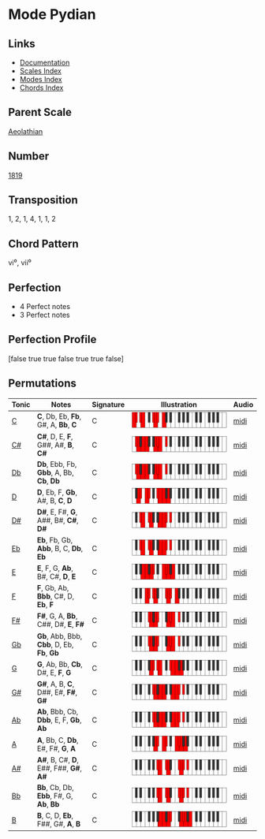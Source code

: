# Mode Pydian

## Links

- [Documentation](README.md)
- [Scales Index](Scales.md)
- [Modes Index](Modes.md)
- [Chords Index](Chords.md)

## Parent Scale

[Aeolathian](ScaleAeolathian.md)

## Number

[1819](https://ianring.com/musictheory/scales/1819)

## Transposition

1, 2, 1, 4, 1, 1, 2

## Chord Pattern

vi⁰, vii⁰

## Perfection

- 4 Perfect notes
- 3 Perfect notes

## Perfection Profile

[false true true false true true false]

## Permutations

| Tonic | Notes | Signature | Illustration | Audio |
|-------|-------|-----------|--------------|-------|
| [C](ModeCNaturalPydian.md) | **C**, Db, Eb, **Fb**, G#, A, **Bb**, **C** | C | ![CNaturalPydian](ModeCNaturalPydian.png) | [midi](https://github.com/edipermadi/music/blob/main/docs/ModeCNaturalPydian.mid?raw=true) |
| [C#](ModeCSharpPydian.md) | **C#**, D, E, **F**, G##, A#, **B**, **C#** | C | ![CSharpPydian](ModeCSharpPydian.png) | [midi](https://github.com/edipermadi/music/blob/main/docs/ModeCSharpPydian.mid?raw=true) |
| [Db](ModeDFlatPydian.md) | **Db**, Ebb, Fb, **Gbb**, A, Bb, **Cb**, **Db** | C | ![DFlatPydian](ModeDFlatPydian.png) | [midi](https://github.com/edipermadi/music/blob/main/docs/ModeDFlatPydian.mid?raw=true) |
| [D](ModeDNaturalPydian.md) | **D**, Eb, F, **Gb**, A#, B, **C**, **D** | C | ![DNaturalPydian](ModeDNaturalPydian.png) | [midi](https://github.com/edipermadi/music/blob/main/docs/ModeDNaturalPydian.mid?raw=true) |
| [D#](ModeDSharpPydian.md) | **D#**, E, F#, **G**, A##, B#, **C#**, **D#** | C | ![DSharpPydian](ModeDSharpPydian.png) | [midi](https://github.com/edipermadi/music/blob/main/docs/ModeDSharpPydian.mid?raw=true) |
| [Eb](ModeEFlatPydian.md) | **Eb**, Fb, Gb, **Abb**, B, C, **Db**, **Eb** | C | ![EFlatPydian](ModeEFlatPydian.png) | [midi](https://github.com/edipermadi/music/blob/main/docs/ModeEFlatPydian.mid?raw=true) |
| [E](ModeENaturalPydian.md) | **E**, F, G, **Ab**, B#, C#, **D**, **E** | C | ![ENaturalPydian](ModeENaturalPydian.png) | [midi](https://github.com/edipermadi/music/blob/main/docs/ModeENaturalPydian.mid?raw=true) |
| [F](ModeFNaturalPydian.md) | **F**, Gb, Ab, **Bbb**, C#, D, **Eb**, **F** | C | ![FNaturalPydian](ModeFNaturalPydian.png) | [midi](https://github.com/edipermadi/music/blob/main/docs/ModeFNaturalPydian.mid?raw=true) |
| [F#](ModeFSharpPydian.md) | **F#**, G, A, **Bb**, C##, D#, **E**, **F#** | C | ![FSharpPydian](ModeFSharpPydian.png) | [midi](https://github.com/edipermadi/music/blob/main/docs/ModeFSharpPydian.mid?raw=true) |
| [Gb](ModeGFlatPydian.md) | **Gb**, Abb, Bbb, **Cbb**, D, Eb, **Fb**, **Gb** | C | ![GFlatPydian](ModeGFlatPydian.png) | [midi](https://github.com/edipermadi/music/blob/main/docs/ModeGFlatPydian.mid?raw=true) |
| [G](ModeGNaturalPydian.md) | **G**, Ab, Bb, **Cb**, D#, E, **F**, **G** | C | ![GNaturalPydian](ModeGNaturalPydian.png) | [midi](https://github.com/edipermadi/music/blob/main/docs/ModeGNaturalPydian.mid?raw=true) |
| [G#](ModeGSharpPydian.md) | **G#**, A, B, **C**, D##, E#, **F#**, **G#** | C | ![GSharpPydian](ModeGSharpPydian.png) | [midi](https://github.com/edipermadi/music/blob/main/docs/ModeGSharpPydian.mid?raw=true) |
| [Ab](ModeAFlatPydian.md) | **Ab**, Bbb, Cb, **Dbb**, E, F, **Gb**, **Ab** | C | ![AFlatPydian](ModeAFlatPydian.png) | [midi](https://github.com/edipermadi/music/blob/main/docs/ModeAFlatPydian.mid?raw=true) |
| [A](ModeANaturalPydian.md) | **A**, Bb, C, **Db**, E#, F#, **G**, **A** | C | ![ANaturalPydian](ModeANaturalPydian.png) | [midi](https://github.com/edipermadi/music/blob/main/docs/ModeANaturalPydian.mid?raw=true) |
| [A#](ModeASharpPydian.md) | **A#**, B, C#, **D**, E##, F##, **G#**, **A#** | C | ![ASharpPydian](ModeASharpPydian.png) | [midi](https://github.com/edipermadi/music/blob/main/docs/ModeASharpPydian.mid?raw=true) |
| [Bb](ModeBFlatPydian.md) | **Bb**, Cb, Db, **Ebb**, F#, G, **Ab**, **Bb** | C | ![BFlatPydian](ModeBFlatPydian.png) | [midi](https://github.com/edipermadi/music/blob/main/docs/ModeBFlatPydian.mid?raw=true) |
| [B](ModeBNaturalPydian.md) | **B**, C, D, **Eb**, F##, G#, **A**, **B** | C | ![BNaturalPydian](ModeBNaturalPydian.png) | [midi](https://github.com/edipermadi/music/blob/main/docs/ModeBNaturalPydian.mid?raw=true) |
